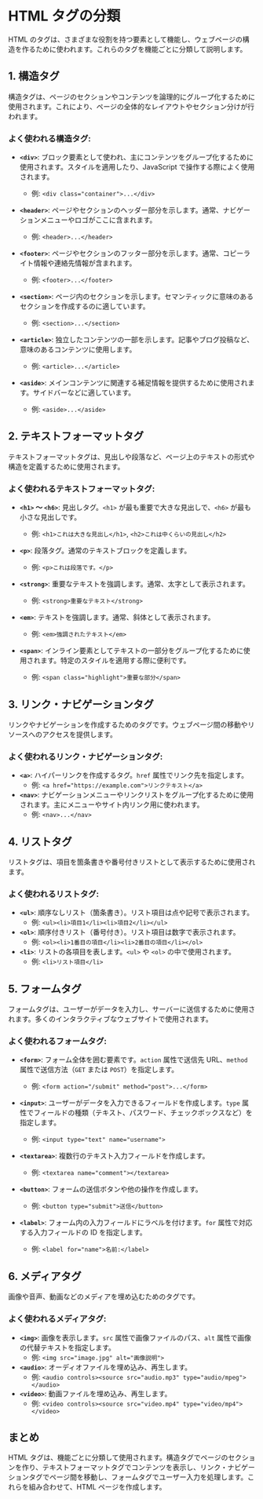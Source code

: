 # HTML タグの分類

HTML のタグは、さまざまな役割を持つ要素として機能し、ウェブページの構造を作るために使われます。これらのタグを機能ごとに分類して説明します。

## 1. 構造タグ

構造タグは、ページのセクションやコンテンツを論理的にグループ化するために使用されます。これにより、ページの全体的なレイアウトやセクション分けが行われます。

### よく使われる構造タグ:

- **`<div>`**: ブロック要素として使われ、主にコンテンツをグループ化するために使用されます。スタイルを適用したり、JavaScript で操作する際によく使用されます。
  - 例: `<div class="container">...</div>`
- **`<header>`**: ページやセクションのヘッダー部分を示します。通常、ナビゲーションメニューやロゴがここに含まれます。
  - 例: `<header>...</header>`
- **`<footer>`**: ページやセクションのフッター部分を示します。通常、コピーライト情報や連絡先情報が含まれます。
  - 例: `<footer>...</footer>`
- **`<section>`**: ページ内のセクションを示します。セマンティックに意味のあるセクションを作成するのに適しています。
  - 例: `<section>...</section>`
- **`<article>`**: 独立したコンテンツの一部を示します。記事やブログ投稿など、意味のあるコンテンツに使用します。

  - 例: `<article>...</article>`

- **`<aside>`**: メインコンテンツに関連する補足情報を提供するために使用されます。サイドバーなどに適しています。
  - 例: `<aside>...</aside>`

## 2. テキストフォーマットタグ

テキストフォーマットタグは、見出しや段落など、ページ上のテキストの形式や構造を定義するために使用されます。

### よく使われるテキストフォーマットタグ:

- **`<h1>` ～ `<h6>`**: 見出しタグ。`<h1>` が最も重要で大きな見出しで、`<h6>` が最も小さな見出しです。
  - 例: `<h1>これは大きな見出し</h1>`, `<h2>これは中くらいの見出し</h2>`
- **`<p>`**: 段落タグ。通常のテキストブロックを定義します。
  - 例: `<p>これは段落です。</p>`
- **`<strong>`**: 重要なテキストを強調します。通常、太字として表示されます。
  - 例: `<strong>重要なテキスト</strong>`
- **`<em>`**: テキストを強調します。通常、斜体として表示されます。

  - 例: `<em>強調されたテキスト</em>`

- **`<span>`**: インライン要素としてテキストの一部分をグループ化するために使用されます。特定のスタイルを適用する際に便利です。
  - 例: `<span class="highlight">重要な部分</span>`

## 3. リンク・ナビゲーションタグ

リンクやナビゲーションを作成するためのタグです。ウェブページ間の移動やリソースへのアクセスを提供します。

### よく使われるリンク・ナビゲーションタグ:

- **`<a>`**: ハイパーリンクを作成するタグ。`href` 属性でリンク先を指定します。
  - 例: `<a href="https://example.com">リンクテキスト</a>`
- **`<nav>`**: ナビゲーションメニューやリンクリストをグループ化するために使用されます。主にメニューやサイト内リンク用に使われます。
  - 例: `<nav>...</nav>`

## 4. リストタグ

リストタグは、項目を箇条書きや番号付きリストとして表示するために使用されます。

### よく使われるリストタグ:

- **`<ul>`**: 順序なしリスト（箇条書き）。リスト項目は点や記号で表示されます。
  - 例: `<ul><li>項目1</li><li>項目2</li></ul>`
- **`<ol>`**: 順序付きリスト（番号付き）。リスト項目は数字で表示されます。
  - 例: `<ol><li>1番目の項目</li><li>2番目の項目</li></ol>`
- **`<li>`**: リストの各項目を表します。`<ul>` や `<ol>` の中で使用されます。
  - 例: `<li>リスト項目</li>`

## 5. フォームタグ

フォームタグは、ユーザーがデータを入力し、サーバーに送信するために使用されます。多くのインタラクティブなウェブサイトで使用されます。

### よく使われるフォームタグ:

- **`<form>`**: フォーム全体を囲む要素です。`action` 属性で送信先 URL、`method` 属性で送信方法（`GET` または `POST`）を指定します。
  - 例: `<form action="/submit" method="post">...</form>`
- **`<input>`**: ユーザーがデータを入力できるフィールドを作成します。`type` 属性でフィールドの種類（テキスト、パスワード、チェックボックスなど）を指定します。
  - 例: `<input type="text" name="username">`
- **`<textarea>`**: 複数行のテキスト入力フィールドを作成します。
  - 例: `<textarea name="comment"></textarea>`
- **`<button>`**: フォームの送信ボタンや他の操作を作成します。

  - 例: `<button type="submit">送信</button>`

- **`<label>`**: フォーム内の入力フィールドにラベルを付けます。`for` 属性で対応する入力フィールドの ID を指定します。
  - 例: `<label for="name">名前:</label>`

## 6. メディアタグ

画像や音声、動画などのメディアを埋め込むためのタグです。

### よく使われるメディアタグ:

- **`<img>`**: 画像を表示します。`src` 属性で画像ファイルのパス、`alt` 属性で画像の代替テキストを指定します。
  - 例: `<img src="image.jpg" alt="画像説明">`
- **`<audio>`**: オーディオファイルを埋め込み、再生します。
  - 例: `<audio controls><source src="audio.mp3" type="audio/mpeg"></audio>`
- **`<video>`**: 動画ファイルを埋め込み、再生します。
  - 例: `<video controls><source src="video.mp4" type="video/mp4"></video>`

## まとめ

HTML タグは、機能ごとに分類して使用されます。構造タグでページのセクションを作り、テキストフォーマットタグでコンテンツを表示し、リンク・ナビゲーションタグでページ間を移動し、フォームタグでユーザー入力を処理します。これらを組み合わせて、HTML ページを作成します。
